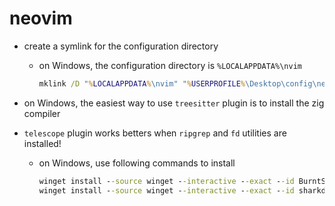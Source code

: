 # neovim

- create a symlink for the configuration directory

  - on Windows, the configuration directory is `%LOCALAPPDATA%\nvim`
    ```bat
    mklink /D "%LOCALAPPDATA%\nvim" "%USERPROFILE%\Desktop\config\neovim"
    ```

- on Windows, the easiest way to use `treesitter` plugin is to install the zig compiler

- `telescope` plugin works betters when `ripgrep` and `fd` utilities are installed!
  - on Windows, use following commands to install
    ```bat
    winget install --source winget --interactive --exact --id BurntSushi.ripgrep.MSVC
    winget install --source winget --interactive --exact --id sharkdp.fd
    ```
